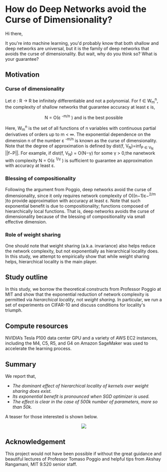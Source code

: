 # How do Deep Networks avoid the Curse of Dimensionality?

Hi there,

It you're into machine learning, you'd probably know that both shallow and deep networks are universal, but it is the family of deep networks that avoids the curse of dimensionality. But wait, why do you think so? What is your guarantee?

## Motivation
### Curse of dimensionality
Let σ : R → R be infinitely differentiable and not a polynomial. For f ∈ W<sub>m</sub><sup>n</sup>, the complexity of shallow networks that guarantee accuracy at least ε is,

<p align="center">
  N = O(ε <sup>-m/n</sup> ) and is the best possible
</p>



Here, W<sub>m</sub><sup>n</sup> is the set of all functions of n variables with continuous partial derivatives of orders up to m < ∞. The exponential dependence on the dimension n of the number ε <sup>-m/n</sup> is known as the curse of dimensionality. Note that the degree of approximation is defined by dist(f, V<sub>N</sub>)=inf<sub>P ∈ V<sub>N</sub> </sub> ||f−P||.
For example, if dist(f, V<sub>N</sub>) = O(N−γ) for some γ > 0,the nanetwork with complexity N = O(ε <sup>1/γ</sup> ) is sufficient to guarantee an approximation with accuracy at least ε.

### Blessing of compositionality
Following the argument from Poggio, deep networks avoid the curse of dimensionality, since it only requires network complexity of O((n−1)ε−<sup>2/m</sup> )to provide approximation with accuracy at least ε. Note that such exponential benefit is due to compositionality; functions composed of hierarchically local functions. That is, deep networks avoids the curse of dimensionality because of the blessing of compositionality via small effective dimension.

### Role of weight sharing
One should note that weight sharing (a.k.a. invariance) also helps reduce the network complexity, but not exponentially as hierarchical locality does. In this study, we attempt to empirically show that while weight sharing helps, hierarchical locality is the main player.

## Study outline
In this study, we borrow the theoretical constructs from Professor Poggio at MIT and show that the exponential reduction of network complexity is permitted via _hierarchical locality_, not _weight sharing_. In particular, we run a set of experiments on CIFAR-10 and discuss conditions for locality's triumph.

## Compute resources
NVIDIA’s Tesla P100 data center GPU and a variety of AWS EC2 instances, including the M4, C5, R5, and G4 on Amazon SageMaker was used to accelerate the learning process.

## Summary
We report that,
- _The dominant effect of hierarchical locality of kernels over weight sharing does exist._
- _Its exponential benefit is pronounced when SGD optimizer is used._
- _The effect is clear in the case of 500k number of parameters, more so than 50k._

A teaser for those interested is shown below. 

<p align="center">
  <img src="https://github.com/hdavidkang/MIT-Project-Hierarchical-Locality-v.s.-Weight-Sharing/blob/0744b70a56eafffd109ab949d73a7b653abecc1f/figures/Figure%201.%20mse-loss_500k.jpg" />
</p>

## Acknowledgement
This project would not have been possible if without the great guidance and beautiful lectures of Professor Tomaso Poggio and helpful tips from Akshay Rangamani, MIT 9.520 senior staff.
